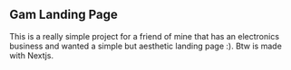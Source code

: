 ## Gam Landing Page
This is a really simple project for a friend of mine that has an electronics business and wanted a simple but aesthetic landing page :).
Btw is made with Nextjs.
